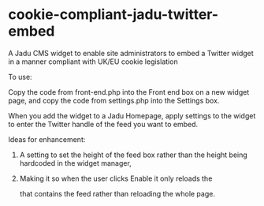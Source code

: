 # cookie-compliant-jadu-twitter-embed
A Jadu CMS widget to enable site administrators to embed a Twitter widget in a manner compliant with UK/EU cookie legislation

To use:

Copy the code from front-end.php into the Front end box on a new widget page, and copy the code from settings.php into the Settings box.

When you add the widget to a Jadu Homepage, apply settings to the widget to enter the Twitter handle of the feed you want to embed.

Ideas for enhancement:

1) A setting to set the height of the feed box rather than the height being hardcoded in the widget manager,

2) Making it so when the user clicks Enable it only reloads the <div> that contains the feed rather than reloading the whole page.
